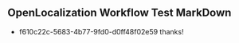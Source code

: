 ## OpenLocalization Workflow Test MarkDown
* f610c22c-5683-4b77-9fd0-d0ff48f02e59 thanks!

<!--HONumber=Jul16_HO2-->


